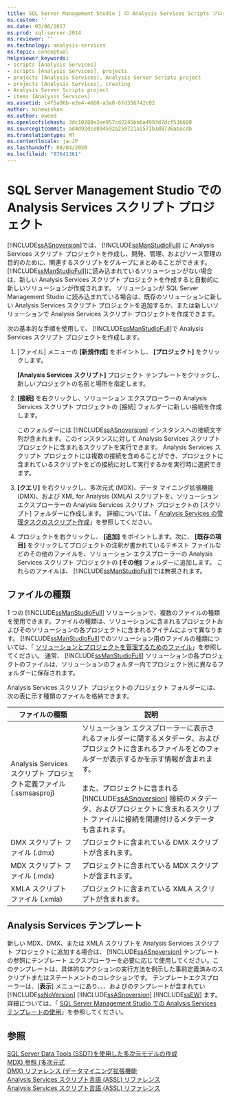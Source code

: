```yaml
---
title: SQL Server Management Studio | の Analysis Services Scripts プロジェクトMicrosoft Docs
ms.custom: ''
ms.date: 03/06/2017
ms.prod: sql-server-2014
ms.reviewer: ''
ms.technology: analysis-services
ms.topic: conceptual
helpviewer_keywords:
- scripts [Analysis Services]
- scripts [Analysis Services], projects
- projects [Analysis Services], Analysis Server Scripts project
- projects [Analysis Services], creating
- Analysis Server Scripts project
- items [Analysis Services]
ms.assetid: c4f5a06b-e2e4-4660-a3a8-6fd356742c02
author: minewiskan
ms.author: owend
ms.openlocfilehash: 3dc10280e2ee957cd2245bb6a4993d7dcf536680
ms.sourcegitcommit: ad4d92dce894592a259721a1571b1d8736abacdb
ms.translationtype: MT
ms.contentlocale: ja-JP
ms.lasthandoff: 08/04/2020
ms.locfileid: "87641361"
---
```

# <a name="analysis-services-scripts-project-in-sql-server-management-studio"></a>SQL Server Management Studio での Analysis Services スクリプト プロジェクト
  [!INCLUDE[ssASnoversion](../../includes/ssasnoversion-md.md)]では、 [!INCLUDE[ssManStudioFull](../../includes/ssmanstudiofull-md.md)] に Analysis Services スクリプト プロジェクトを作成し、開発、管理、およびソース管理の目的のために、関連するスクリプトをグループにまとめることができます。 [!INCLUDE[ssManStudioFull](../../includes/ssmanstudiofull-md.md)]に読み込まれているソリューションがない場合は、新しい Analysis Services スクリプト プロジェクトを作成すると自動的に新しいソリューションが作成されます。 ソリューションが SQL Server Management Studio に読み込まれている場合は、既存のソリューションに新しい Analysis Services スクリプト プロジェクトを追加するか、または新しいソリューションで Analysis Services スクリプト プロジェクトを作成できます。  
  
 次の基本的な手順を使用して、 [!INCLUDE[ssManStudioFull](../../includes/ssmanstudiofull-md.md)]で Analysis Services スクリプト プロジェクトを作成します。  
  
1.  [ファイル] メニューの **[新規作成]** をポイントし、 **[プロジェクト]** をクリックします。  
  
     **[Analysis Services スクリプト]** プロジェクト テンプレートをクリックし、新しいプロジェクトの名前と場所を指定します。  
  
2.  **[接続]** を右クリックし、ソリューション エクスプローラーの Analysis Services スクリプト プロジェクトの [接続] フォルダーに新しい接続を作成します。  
  
     このフォルダーには [!INCLUDE[ssASnoversion](../../includes/ssasnoversion-md.md)] インスタンスへの接続文字列が含まれます。このインスタンスに対して Analysis Services スクリプト プロジェクトに含まれるスクリプトを実行できます。 Analysis Services スクリプト プロジェクトには複数の接続を含めることができ、プロジェクトに含まれているスクリプトをどの接続に対して実行するかを実行時に選択できます。  
  
3.  **[クエリ]** を右クリックし、多次元式 (MDX)、データ マイニング拡張機能 (DMX)、および XML for Analysis (XMLA) スクリプトを、ソリューション エクスプローラーの Analysis Services スクリプト プロジェクトの [スクリプト] フォルダーに作成します。 詳細については、「 [Analysis Services の管理タスクのスクリプト作成](../script-administrative-tasks-in-analysis-services.md)」を参照してください。  
  
4.  プロジェクトを右クリックし、 **[追加]** をポイントします。次に、 **[既存の項目]** をクリックしてプロジェクトの注釈が書かれているテキスト ファイルなどのその他のファイルを、ソリューション エクスプローラーの Analysis Services スクリプト プロジェクトの **[その他]** フォルダーに追加します。 これらのファイルは、 [!INCLUDE[ssManStudioFull](../../includes/ssmanstudiofull-md.md)]では無視されます。  
  
## <a name="file-types"></a>ファイルの種類  
 1 つの [!INCLUDE[ssManStudioFull](../../includes/ssmanstudiofull-md.md)] ソリューションで、複数のファイルの種類を使用できます。ファイルの種類は、ソリューションに含まれるプロジェクトおよびそのソリューションの各プロジェクトに含まれるアイテムによって異なります。 [!INCLUDE[ssManStudioFull](../../includes/ssmanstudiofull-md.md)]でのソリューション用のファイルの種類については、「 [ソリューションとプロジェクトを管理するためのファイル](../../ssms/solution/files-that-manage-solutions-and-projects.md)」を参照してください。 通常、 [!INCLUDE[ssManStudioFull](../../includes/ssmanstudiofull-md.md)] ソリューションの各プロジェクトのファイルは、ソリューションのフォルダー内でプロジェクト別に異なるフォルダーに保存されます。  
  
 Analysis Services スクリプト プロジェクトのプロジェクト フォルダーには、次の表に示す種類のファイルを格納できます。  
  
|ファイルの種類|説明|  
|---------------|-----------------|  
|Analysis Services スクリプト プロジェクト定義ファイル (.ssmsasproj)|ソリューション エクスプローラーに表示されるフォルダーに関するメタデータ、およびプロジェクトに含まれるファイルをどのフォルダーが表示するかを示す情報が含まれます。<br /><br /> また、プロジェクトに含まれる [!INCLUDE[ssASnoversion](../../includes/ssasnoversion-md.md)] 接続のメタデータ、およびプロジェクトに含まれるスクリプト ファイルに接続を関連付けるメタデータも含まれます。|  
|DMX スクリプト ファイル (.dmx)|プロジェクトに含まれている DMX スクリプトが含まれます。|  
|MDX スクリプト ファイル (.mdx)|プロジェクトに含まれている MDX スクリプトが含まれます。|  
|XMLA スクリプト ファイル (.xmla)|プロジェクトに含まれている XMLA スクリプトが含まれます。|  
  
## <a name="analysis-services-templates"></a>Analysis Services テンプレート  
 新しい MDX、DMX、または XMLA スクリプトを Analysis Services スクリプト プロジェクトに追加する場合は、 [!INCLUDE[ssASnoversion](../../includes/ssasnoversion-md.md)] テンプレートの参照にテンプレート エクスプローラーを必要に応じて使用してください。このテンプレートは、具体的なアクションの実行方法を例示した事前定義済みのスクリプトまたはステートメントのコレクションです。 テンプレートエクスプローラーは、[**表示**] メニューにあり、、、およびのテンプレートが含まれてい [!INCLUDE[ssNoVersion](../../includes/ssnoversion-md.md)] [!INCLUDE[ssASnoversion](../../includes/ssasnoversion-md.md)] [!INCLUDE[ssEW](../../includes/ssew-md.md)] ます。 詳細については、「 [SQL Server Management Studio での Analysis Services テンプレートの使用](use-analysis-services-templates-in-sql-server-management-studio.md)」を参照してください。  
  
## <a name="see-also"></a>参照  
 [SQL Server Data Tools &#40;SSDT&#41;を使用した多次元モデルの作成](../multidimensional-models/creating-multidimensional-models-using-sql-server-data-tools-ssdt.md)   
 [MDX&#41; 参照 &#40;多次元式](/sql/mdx/multidimensional-expressions-mdx-reference)   
 [DMX&#41; リファレンス &#40;データマイニング拡張機能](/sql/dmx/data-mining-extensions-dmx-reference)   
 [Analysis Services スクリプト言語 &#40;ASSL&#41; リファレンス](https://docs.microsoft.com/bi-reference/assl/analysis-services-scripting-language-assl-for-xmla)   
 [Analysis Services スクリプト言語 &#40;ASSL&#41; リファレンス](https://docs.microsoft.com/bi-reference/assl/analysis-services-scripting-language-assl-for-xmla)  
  
  
